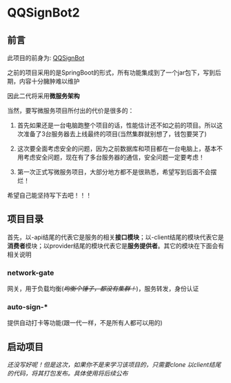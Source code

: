 # QQSignBot2

## 前言

此项目的前身为: [QQSignBot](https://github.com/HuPeng333/QQSignBot)

之前的项目采用的是SpringBoot的形式，所有功能集成到了一个jar包下，写到后期，内容十分臃肿难以维护

因此二代将采用**微服务架构**

当然，要写微服务项目所付出的代价是很多的：

1. 首先如果还是一台电脑跑整个项目的话，性能估计还不如之前的项目。所以这次准备了3台服务器去上线最终的项目(当然集群就别想了，钱包要哭了)

2. 这次要全面考虑安全的问题，因为之前数据库和项目都在一台电脑上，基本不用考虑安全问题，现在有了多台服务器的通信，安全问题一定要考虑！

3. 第一次正式写微服务项目，大部分地方都不是很熟悉，希望写到后面不会摆烂！

希望自己能坚持写下去吧！！！

## 项目目录

首先，以-api结尾的代表它是服务的相关**接口模块**；以-client结尾的模块代表它是**消费者**模块；以provider结尾的模块代表它是**服务提供者**。其它的模块在下面会有相关说明

### network-gate

网关，用于负载均衡(~~*均衡个锤子，都没有集群！*~~)，服务转发，身份认证

### auto-sign-*

提供自动打卡等功能(跟一代一样，不是所有人都可以用的)



## 启动项目

*还没写好呢！但是这次，如果你不是来学习该项目的，只需要clone 以client结尾的代码，将其打包发布。具体使用将后续公布*